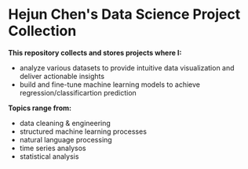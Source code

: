 # Hejun Chen's Data Science Project Collection
**This repository collects and stores projects where I:**

* analyze various datasets to provide intuitive data visualization and deliver actionable insights 
* build and fine-tune machine learning models to achieve regression/classificartion prediction

**Topics range from:**
* data cleaning & engineering
* structured machine learning processes
* natural language processing
* time series analysos
* statistical analysis
